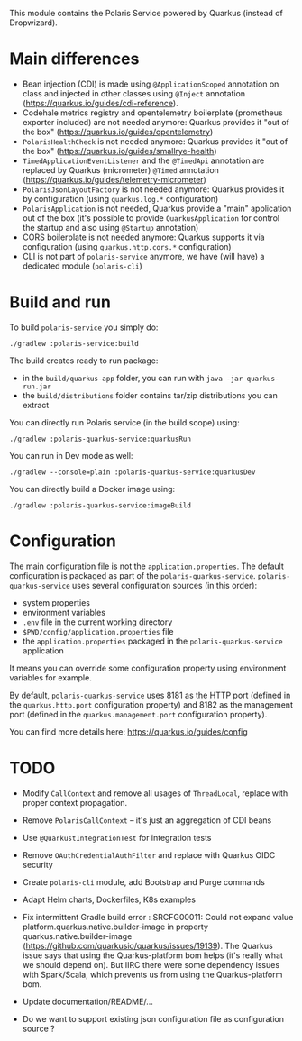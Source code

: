 <!--
  Licensed to the Apache Software Foundation (ASF) under one
  or more contributor license agreements.  See the NOTICE file
  distributed with this work for additional information
  regarding copyright ownership.  The ASF licenses this file
  to you under the Apache License, Version 2.0 (the
  "License"); you may not use this file except in compliance
  with the License.  You may obtain a copy of the License at
 
   http://www.apache.org/licenses/LICENSE-2.0
 
  Unless required by applicable law or agreed to in writing,
  software distributed under the License is distributed on an
  "AS IS" BASIS, WITHOUT WARRANTIES OR CONDITIONS OF ANY
  KIND, either express or implied.  See the License for the
  specific language governing permissions and limitations
  under the License.
-->

This module contains the Polaris Service powered by Quarkus (instead of Dropwizard).

# Main differences

* Bean injection (CDI) is made using `@ApplicationScoped` annotation on class and injected in other classes using `@Inject` annotation (https://quarkus.io/guides/cdi-reference). 
* Codehale metrics registry and opentelemetry boilerplate (prometheus exporter included) are not needed anymore: Quarkus provides it "out of the box" (https://quarkus.io/guides/opentelemetry)
* `PolarisHealthCheck` is not needed anymore: Quarkus provides it "out of the box" (https://quarkus.io/guides/smallrye-health)
* `TimedApplicationEventListener` and the `@TimedApi` annotation are replaced by Quarkus (micrometer) `@Timed` annotation (https://quarkus.io/guides/telemetry-micrometer)
* `PolarisJsonLayoutFactory` is not needed anymore: Quarkus provides it by configuration (using `quarkus.log.*` configuration)
* `PolarisApplication` is not needed, Quarkus provide a "main" application out of the box (it's possible to provide `QuarkusApplication` for control the startup and also using `@Startup` annotation)
* CORS boilerplate is not needed anymore: Quarkus supports it via configuration (using `quarkus.http.cors.*` configuration)
* CLI is not part of `polaris-service` anymore, we have (will have) a dedicated module (`polaris-cli`)

# Build and run

To build `polaris-service` you simply do:

```
./gradlew :polaris-service:build
```

The build creates ready to run package:
* in the `build/quarkus-app` folder, you can run with `java -jar quarkus-run.jar`
* the `build/distributions` folder contains tar/zip distributions you can extract  

You can directly run Polaris service (in the build scope) using:

```
./gradlew :polaris-quarkus-service:quarkusRun
```

You can run in Dev mode as well:

```
./gradlew --console=plain :polaris-quarkus-service:quarkusDev
```

You can directly build a Docker image using:

```
./gradlew :polaris-quarkus-service:imageBuild
```

# Configuration

The main configuration file is not the `application.properties`. The default configuration is
packaged as part of the `polaris-quarkus-service`. `polaris-quarkus-service` uses several 
configuration sources (in this order):
* system properties
* environment variables
* `.env` file in the current working directory
* `$PWD/config/application.properties` file
* the `application.properties` packaged in the `polaris-quarkus-service` application

It means you can override some configuration property using environment variables for example.

By default, `polaris-quarkus-service` uses 8181 as the HTTP port (defined in the `quarkus.http.port`
configuration property) and 8182 as the management port (defined in the `quarkus.management.port`
configuration property).

You can find more details here: https://quarkus.io/guides/config

# TODO

* Modify `CallContext` and remove all usages of `ThreadLocal`, replace with proper context propagation.
* Remove `PolarisCallContext` – it's just an aggregation of CDI beans
* Use `@QuarkustIntegrationTest` for integration tests
* Remove `OAuthCredentialAuthFilter` and replace with Quarkus OIDC security
* Create `polaris-cli` module, add Bootstrap and Purge commands
* Adapt Helm charts, Dockerfiles, K8s examples
* Fix intermittent Gradle build error : SRCFG00011: Could not expand value
  platform.quarkus.native.builder-image in property quarkus.native.builder-image
  (https://github.com/quarkusio/quarkus/issues/19139).
  The Quarkus issue says that using the Quarkus-platform bom helps (it's really what we should depend on). But   IIRC there were some dependency issues with Spark/Scala, which prevents us from using the Quarkus-platform bom.

* Update documentation/README/...

* Do we want to support existing json configuration file as configuration source ?
